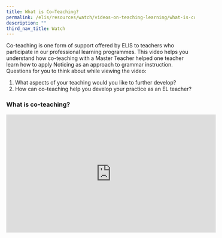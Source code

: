 ```yaml
---
title: What is Co—Teaching?
permalink: /elis/resources/watch/videos-on-teaching-learning/what-is-co-teaching/
description: ""
third_nav_title: Watch
---
```

Co-teaching is one form of support offered by ELIS to teachers who participate in our professional learning programmes. This video helps you understand how co-teaching with a Master Teacher helped one teacher learn how to apply Noticing as an approach to grammar instruction. Questions for you to think about while viewing the video:

1.  What aspects of your teaching would you like to further develop?
2.  How can co-teaching help you develop your practice as an EL teacher?

### What is co-teaching?

<iframe width="560" height="315" src="https://www.youtube.com/embed/eUZyt23wboo" title="YouTube video player" frameborder="0" allow="accelerometer; autoplay; clipboard-write; encrypted-media; gyroscope; picture-in-picture" allowfullscreen></iframe>

